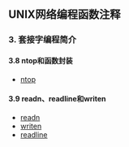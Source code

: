 ## UNIX网络编程函数注释

### 3. 套接字编程简介
#### 3.8 ntop和函数封装
- [ntop](https://github.com/lsill/unpvnote/blob/main/lib/sock_ntop.c)

#### 3.9 readn、readline和writen
- [readn](https://github.com/lsill/unpvnote/blob/main/lib/readn.c)
- [writen](https://github.com/lsill/unpvnote/blob/main/lib/writen.c)
- [readline](https://github.com/lsill/unpvnote/blob/main/lib/readline.c)